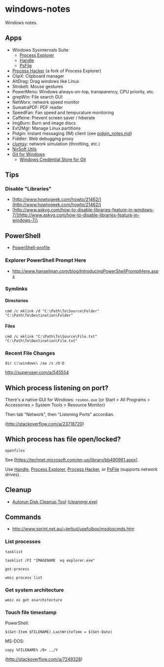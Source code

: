 # windows-notes
Windows notes.

## Apps
* Windows Sysinternals Suite
  * [Process Explorer]
  * [Handle]
  * [PsFile] 
* [Process Hacker] (a fork of Process Explorer)
* ClipX: Clipboard manager
* AltDrag: Drag windows like Linux
* StrokeIt: Mouse gestures
* PowerMenu: Windows always-on-top, transparency, CPU priority, etc.
* grepWin: File search GUI
* NetWorx: network speed monitor
* SumatraPDF: PDF reader
* SpeedFan: Fan speed and tempurature monitoring
* Caffeine: Prevent screen saver / hiberate
* ImgBurn: Burn and image discs
* Ext2Mgr: Manage Linux partitions
* Pidgin: Instant messaging (IM) client (see [pidgin_notes.md](https://gist.github.com/AndersDJohnson/c47b13465a27bc013359))
* Fiddler: Web debugging proxy
* [clumsy](https://jagt.github.io/clumsy/index.html): network simulation (throttling, etc.)
* [NirSoft Utils](http://www.nirsoft.net/utils/)
* [Git for Windows](https://git-scm.com/)
  * [Windows Credential Store for Git](http://gitcredentialstore.codeplex.com/)

## Tips

### Disable "Libraries"
* [http://www.howtogeek.com/howto/21462/](http://www.howtogeek.com/howto/21462/)
* [http://www.askvg.com/how-to-disable-libraries-feature-in-windows-7/](http://www.askvg.com/how-to-disable-libraries-feature-in-windows-7/)

## PowerShell

* [PowerShell-profile][]

### Explorer PowerShell Prompt Here
* http://www.hanselman.com/blog/IntroducingPowerShellPromptHere.aspx

### Symlinks

#### Directories
```
cmd /c mklink /d "C:\Path\To\Source\Folder" "C:\Path\To\Destination\Folder"
```
#### Files
```
cmd /c mklink "C:\Path\To\Source\File.txt" "C:\Path\To\Destination\File.txt"
```

### Recent File Changes
```
dir c:\windows\ /aa /s /O-D
```
http://superuser.com/a/545554


## Which process listening on port?
There's a native GUI for Windows:
`resmon.exe`
(or Start > All Programs > Accessories > System Tools > Resource Monitor)

Then tab "Network", then "Listening Ports" accordian.

(http://stackoverflow.com/a/23718720)

## Which process has file open/locked?

```
openfiles
```
See [https://technet.microsoft.com/en-us/library/bb490961.aspx].

Use [Handle], [Process Explorer], [Process Hacker], or [PsFile] (supports network drives).


## Cleanup
* [Autorun Disk Cleanup Tool](http://www.makeuseof.com/tag/automatically-windows-7-clean-obsolete-files/) ([cleanmgr.exe](http://support.microsoft.com/kb/253597))

## Commands

* http://www.sprint.net.au/~terbut/usefulbox/msdoscmds.htm

### List processes

```
tasklist
```
```
tasklist /FI "IMAGENAME  eq explorer.exe"
```
```
get-process
```
```
wmic process list
```

### Get system architecture
```
wmic os get osarchitecture
```

### Touch file timestamp

PowerShell:
```
$(Get-Item $FILENAME).LastWriteTime = $(Get-Date)
```
MS-DOS:
```
copy %FILENAME% /B+ ,,/Y
```
(http://stackoverflow.com/a/7249328)


[Process Explorer]: http://technet.microsoft.com/en-us/sysinternals/bb896653.aspx
[Process Hacker]: http://processhacker.sourceforge.net/
[Handle]: https://technet.microsoft.com/en-us/sysinternals/bb896655.aspx
[PsFile]: https://technet.microsoft.com/en-us/sysinternals/bb897552.aspx
[PowerShell-profile]: https://github.com/AndersDJohnson/PowerShell-profile
